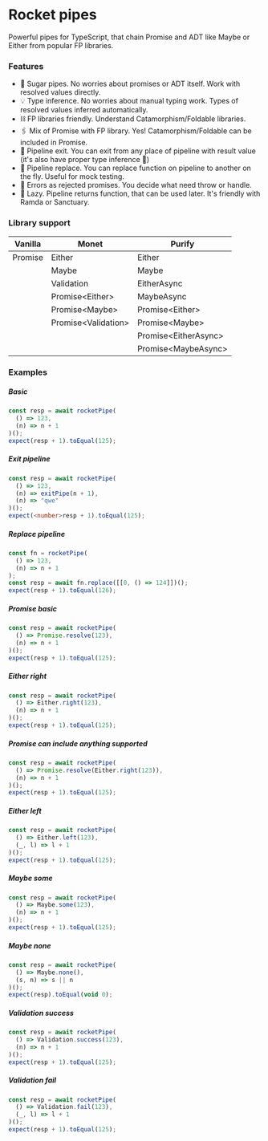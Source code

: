 # Rocket pipes

Powerful pipes for TypeScript, that chain Promise and ADT like Maybe or Either from popular FP libraries.

### Features

* 🍬 Sugar pipes. No worries about promises or ADT itself. Work with resolved values directly.
* 💡 Type inference. No worries about manual typing work. Types of resolved values inferred automatically.
* ⛓️ FP libraries friendly. Understand Catamorphism/Foldable libraries.
* 🖇️ Mix of Promise with FP library. Yes! Catamorphism/Foldable can be included in Promise.
* 🚪 Pipeline exit. You can exit from any place of pipeline with result value (it's also have proper type inference 🤘)
* 🏹 Pipeline replace. You can replace function on pipeline to another on the fly. Useful for mock testing.
* 🏓 Errors as rejected promises. You decide what need throw or handle.
* 🦥 Lazy. Pipeline returns function, that can be used later. It's friendly with Ramda or Sanctuary.

### Library support

| Vanilla | Monet                 | Purify                 |
|---------|-----------------------|------------------------|
| Promise | Either                | Either                 |
|         | Maybe                 | Maybe                  |
|         | Validation            | EitherAsync            |
|         | Promise\<Either\>     | MaybeAsync             |
|         | Promise\<Maybe\>      | Promise\<Either\>      |
|         | Promise\<Validation\> | Promise\<Maybe\>       |
|         |                       | Promise\<EitherAsync\> |
|         |                       | Promise\<MaybeAsync\>  |

### Examples

##### Basic

```ts
const resp = await rocketPipe(
  () => 123,
  (n) => n + 1
)();
expect(resp + 1).toEqual(125);
```

##### Exit pipeline

```ts
const resp = await rocketPipe(
  () => 123,
  (n) => exitPipe(n + 1),
  (n) => "qwe"
)();
expect(<number>resp + 1).toEqual(125);
```

##### Replace pipeline

```ts
const fn = rocketPipe(
  () => 123,
  (n) => n + 1
);
const resp = await fn.replace([[0, () => 124]])();
expect(resp + 1).toEqual(126);
```

##### Promise basic

```ts
const resp = await rocketPipe(
  () => Promise.resolve(123),
  (n) => n + 1
)();
expect(resp + 1).toEqual(125);
```

##### Either right

```ts
const resp = await rocketPipe(
  () => Either.right(123),
  (n) => n + 1
)();
expect(resp + 1).toEqual(125);
```

##### Promise can include anything supported

```ts
const resp = await rocketPipe(
  () => Promise.resolve(Either.right(123)),
  (n) => n + 1
)();
expect(resp + 1).toEqual(125);
```

##### Either left

```ts
const resp = await rocketPipe(
  () => Either.left(123),
  (_, l) => l + 1
)();
expect(resp + 1).toEqual(125);
```

##### Maybe some

```ts
const resp = await rocketPipe(
  () => Maybe.some(123),
  (n) => n + 1
)();
expect(resp + 1).toEqual(125);
```

##### Maybe none

```ts
const resp = await rocketPipe(
  () => Maybe.none(),
  (s, n) => s || n
)();
expect(resp).toEqual(void 0);
```

##### Validation success

```ts
const resp = await rocketPipe(
  () => Validation.success(123),
  (n) => n + 1
)();
expect(resp + 1).toEqual(125);
```

##### Validation fail

```ts
const resp = await rocketPipe(
  () => Validation.fail(123),
  (_, l) => l + 1
)();
expect(resp + 1).toEqual(125);
```
